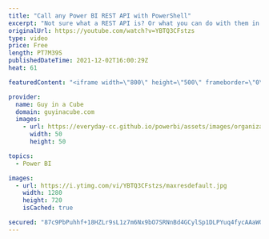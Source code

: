 ```yaml
---
title: "Call any Power BI REST API with PowerShell"
excerpt: "Not sure what a REST API is? Or what you can do with them in Power BI? Find out how you can easily take advantage of them without having to write a bunch of code. Use PowerShell instead!   REST API Reference Documentation https://docs.microsoft.com/rest/api/power-bi/  Power BI PowerShell Reference Documentation"
originalUrl: https://youtube.com/watch?v=YBTQ3CFstzs
type: video
price: Free
length: PT7M39S
publishedDateTime: 2021-12-02T16:00:29Z
heat: 61

featuredContent: "<iframe width=\"800\" height=\"500\" frameborder=\"0\" src=\"https://www.youtube.com/embed/YBTQ3CFstzs\" allow=\"accelerometer; autoplay; encrypted-media; gyroscope; picture-in-picture\" allowfullscreen></iframe>"

provider:
  name: Guy in a Cube
  domain: guyinacube.com
  images:
    - url: https://everyday-cc.github.io/powerbi/assets/images/organizations/guyinacube.com-50x50.jpg
      width: 50
      height: 50

topics:
  - Power BI

images:
  - url: https://i.ytimg.com/vi/YBTQ3CFstzs/maxresdefault.jpg
    width: 1280
    height: 720
    isCached: true

secured: "87c9PbPuhhf+18HZLr9sL1z7m6Nx9bO7SRNnBd4GCylSp1DLPYuq4fycAAaWGZFfvtiFR0vkWfh64242qg0ICMOqYrPhpXkppHkDFbiWswTBIfHPBdWDOmecCyXQJ5PBP6q8L+k+XYC0eQCEzYVvAmu2HDNXPpQrmKIA72Ivq87Ouxs8qquXiWmoJdhvHif/SOhVB92be8/XgylxRvnRG4KD23TOtf3vpaxFOREoCUB9iHjqOnvJmPWoVSYsL746vnKy9tqsbBDOKKAWJuAfEc7RQoocZMPXB4Ya9qu9kEXK7cz9LYQDE7jHZltRYyzqG1Iu6vDkwEag8LVYfYSK9rCIn/L+hsrzk/isHaOz5gcUwjgxBGvJu1gs4DRhTJyotzJn9YanyGkjduH9B/n5SQQXI07EmEYRf8rGi6Cybto=;3AccTz7ZATqAyfi46V7TSg=="
---
```


